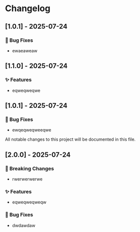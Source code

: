 # Changelog

## [1.0.1] - 2025-07-24

### 🐛 Bug Fixes
- ewaeaweaw



## [1.1.0] - 2025-07-24

### ✨ Features
- eqweqweqwe



## [1.0.1] - 2025-07-24

### 🐛 Bug Fixes
- ewqeqweqweeqwe



All notable changes to this project will be documented in this file.

## [2.0.0] - 2025-07-24

### 🚨 Breaking Changes
- rwerwerwerwe

### ✨ Features
- eqweqweqweqw

### 🐛 Bug Fixes
- dwdawdaw

